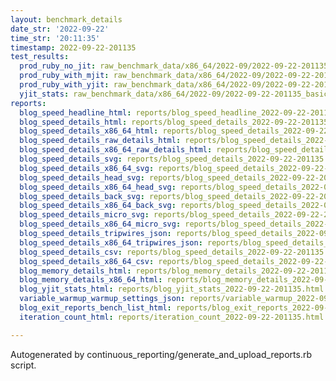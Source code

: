```yaml
---
layout: benchmark_details
date_str: '2022-09-22'
time_str: '20:11:35'
timestamp: 2022-09-22-201135
test_results:
  prod_ruby_no_jit: raw_benchmark_data/x86_64/2022-09/2022-09-22-201135_basic_benchmark_prod_ruby_no_jit.json
  prod_ruby_with_mjit: raw_benchmark_data/x86_64/2022-09/2022-09-22-201135_basic_benchmark_prod_ruby_with_mjit.json
  prod_ruby_with_yjit: raw_benchmark_data/x86_64/2022-09/2022-09-22-201135_basic_benchmark_prod_ruby_with_yjit.json
  yjit_stats: raw_benchmark_data/x86_64/2022-09/2022-09-22-201135_basic_benchmark_yjit_stats.json
reports:
  blog_speed_headline_html: reports/blog_speed_headline_2022-09-22-201135.html
  blog_speed_details_html: reports/blog_speed_details_2022-09-22-201135.html
  blog_speed_details_x86_64_html: reports/blog_speed_details_2022-09-22-201135.x86_64.html
  blog_speed_details_raw_details_html: reports/blog_speed_details_2022-09-22-201135.raw_details.html
  blog_speed_details_x86_64_raw_details_html: reports/blog_speed_details_2022-09-22-201135.x86_64.raw_details.html
  blog_speed_details_svg: reports/blog_speed_details_2022-09-22-201135.svg
  blog_speed_details_x86_64_svg: reports/blog_speed_details_2022-09-22-201135.x86_64.svg
  blog_speed_details_head_svg: reports/blog_speed_details_2022-09-22-201135.head.svg
  blog_speed_details_x86_64_head_svg: reports/blog_speed_details_2022-09-22-201135.x86_64.head.svg
  blog_speed_details_back_svg: reports/blog_speed_details_2022-09-22-201135.back.svg
  blog_speed_details_x86_64_back_svg: reports/blog_speed_details_2022-09-22-201135.x86_64.back.svg
  blog_speed_details_micro_svg: reports/blog_speed_details_2022-09-22-201135.micro.svg
  blog_speed_details_x86_64_micro_svg: reports/blog_speed_details_2022-09-22-201135.x86_64.micro.svg
  blog_speed_details_tripwires_json: reports/blog_speed_details_2022-09-22-201135.tripwires.json
  blog_speed_details_x86_64_tripwires_json: reports/blog_speed_details_2022-09-22-201135.x86_64.tripwires.json
  blog_speed_details_csv: reports/blog_speed_details_2022-09-22-201135.csv
  blog_speed_details_x86_64_csv: reports/blog_speed_details_2022-09-22-201135.x86_64.csv
  blog_memory_details_html: reports/blog_memory_details_2022-09-22-201135.html
  blog_memory_details_x86_64_html: reports/blog_memory_details_2022-09-22-201135.x86_64.html
  blog_yjit_stats_html: reports/blog_yjit_stats_2022-09-22-201135.html
  variable_warmup_warmup_settings_json: reports/variable_warmup_2022-09-22-201135.warmup_settings.json
  blog_exit_reports_bench_list_html: reports/blog_exit_reports_2022-09-22-201135.bench_list.html
  iteration_count_html: reports/iteration_count_2022-09-22-201135.html

---
```

Autogenerated by continuous_reporting/generate_and_upload_reports.rb script.
